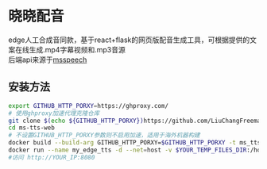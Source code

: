 # 晓晓配音  
edge人工合成音同款，基于react+flask的网页版配音生成工具，可根据提供的文案在线生成.mp4字幕视频和.mp3音源  
后端api来源于[msspeech](https://github.com/alekssamos/msspeech)
## 安装方法
```bash
export GITHUB_HTTP_PORXY=https://ghproxy.com/
# 使用ghproxy加速代理克隆仓库
git clone $(echo ${GITHUB_HTTP_PORXY})https://github.com/LiuChangFreeman/ms-tts-web
cd ms-tts-web
# 不设置GITHUB_HTTP_PORXY参数则不启用加速，适用于海外机器构建
docker build --build-arg GITHUB_HTTP_PORXY=$GITHUB_HTTP_PORXY -t ms_tts_web . --rm --network=host
docker run --name my_edge_tts -d --net=host -v $YOUR_TEMP_FILES_DIR:/home/storage -e HOST=0.0.0.0 -e PORT=8080 ms_tts_web
#访问 http://YOUR_IP:8080
```